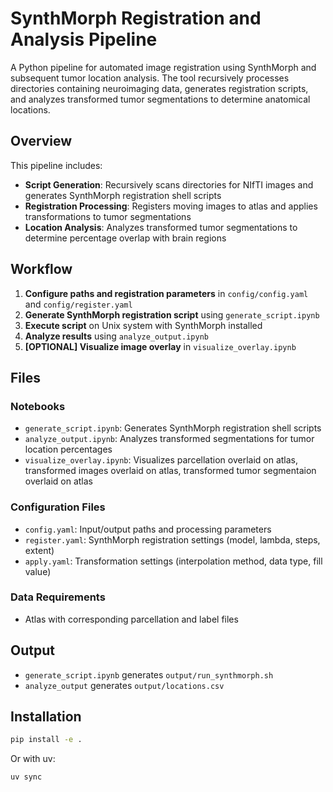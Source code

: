 # SynthMorph Registration and Analysis Pipeline

A Python pipeline for automated image registration using SynthMorph and subsequent tumor location analysis. The tool recursively processes directories containing neuroimaging data, generates registration scripts, and analyzes transformed tumor segmentations to determine anatomical locations.

## Overview

This pipeline includes:
- **Script Generation**: Recursively scans directories for NIfTI images and generates SynthMorph registration shell scripts
- **Registration Processing**: Registers moving images to atlas and applies transformations to tumor segmentations  
- **Location Analysis**: Analyzes transformed tumor segmentations to determine percentage overlap with brain regions

## Workflow

1. **Configure paths and registration parameters** in `config/config.yaml` and `config/register.yaml`
2. **Generate SynthMorph registration script** using `generate_script.ipynb`
3. **Execute script** on Unix system with SynthMorph installed
4. **Analyze results** using `analyze_output.ipynb`
5. **[OPTIONAL] Visualize image overlay** in `visualize_overlay.ipynb`

## Files

### Notebooks
- `generate_script.ipynb`: Generates SynthMorph registration shell scripts
- `analyze_output.ipynb`: Analyzes transformed segmentations for tumor location percentages
- `visualize_overlay.ipynb`: Visualizes parcellation overlaid on atlas, transformed images overlaid on atlas, transformed tumor segmentaion overlaid on atlas

### Configuration Files
- `config.yaml`: Input/output paths and processing parameters
- `register.yaml`: SynthMorph registration settings (model, lambda, steps, extent)
- `apply.yaml`: Transformation settings (interpolation method, data type, fill value)

### Data Requirements
- Atlas with corresponding parcellation and label files

## Output
- `generate_script.ipynb` generates `output/run_synthmorph.sh`
- `analyze_output` generates `output/locations.csv`

## Installation

```bash
pip install -e .
```

Or with uv:
```bash
uv sync
```